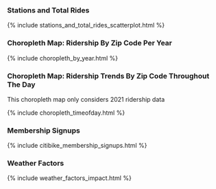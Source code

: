 ### Stations and Total Rides

{% include stations_and_total_rides_scatterplot.html %}

### Choropleth Map: Ridership By Zip Code Per Year

{% include choropleth_by_year.html %}

### Choropleth Map: Ridership Trends By Zip Code Throughout The Day

This choropleth map only considers 2021 ridership data

{% include choropleth_timeofday.html %}

### Membership Signups

{% include citibike_membership_signups.html %}

### Weather Factors

{% include weather_factors_impact.html %}